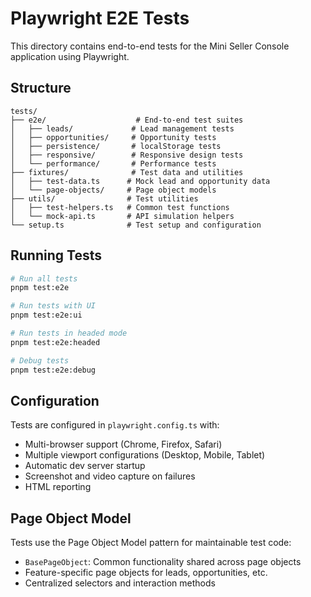 # Playwright E2E Tests

This directory contains end-to-end tests for the Mini Seller Console application using Playwright.

## Structure

```
tests/
├── e2e/                    # End-to-end test suites
│   ├── leads/             # Lead management tests
│   ├── opportunities/     # Opportunity tests
│   ├── persistence/       # localStorage tests
│   ├── responsive/        # Responsive design tests
│   └── performance/       # Performance tests
├── fixtures/              # Test data and utilities
│   ├── test-data.ts      # Mock lead and opportunity data
│   └── page-objects/     # Page object models
├── utils/                # Test utilities
│   ├── test-helpers.ts   # Common test functions
│   └── mock-api.ts       # API simulation helpers
└── setup.ts              # Test setup and configuration
```

## Running Tests

```bash
# Run all tests
pnpm test:e2e

# Run tests with UI
pnpm test:e2e:ui

# Run tests in headed mode
pnpm test:e2e:headed

# Debug tests
pnpm test:e2e:debug
```

## Configuration

Tests are configured in `playwright.config.ts` with:
- Multi-browser support (Chrome, Firefox, Safari)
- Multiple viewport configurations (Desktop, Mobile, Tablet)
- Automatic dev server startup
- Screenshot and video capture on failures
- HTML reporting

## Page Object Model

Tests use the Page Object Model pattern for maintainable test code:
- `BasePageObject`: Common functionality shared across page objects
- Feature-specific page objects for leads, opportunities, etc.
- Centralized selectors and interaction methods